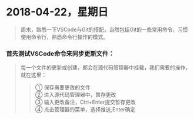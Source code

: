 # 2018-04-22，星期日

> 周末，熟悉一下VSCode与Git的搭配，当然包括Git的一些常用命令，习惯使用命令行，熟悉命令行操作的模式。

### 首先测试VSCode命令来同步更新文件：

> 每一个文件的更新或创建，都会在源代码管理器中挂载，我们需要的操作，就在这里：
> > ① 保存需要更改的文件 <br>
    ② 进入源代码管理器中，暂存更改<br>
    ③ 输入更改备注，Ctrl+Enter提交暂存更改<br>
    ④ 点击管理器的菜单，选择推送,Enter确定<br>


